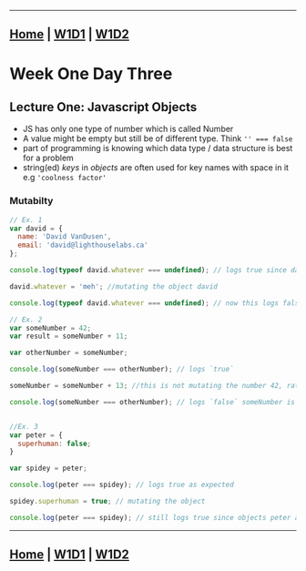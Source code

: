 
---
[Home](index.md "Go Home") | [W1D1](week1day1 "Week One Day One") | [W1D2](week1day2 "Week One Day Two")
---


# Week One Day Three

## Lecture One: Javascript Objects
- JS has only one type of number which is called Number
- A value might be empty but still be of different type. Think `'' === false`
- part of programming is knowing which data type / data structure is best for a problem
- string(ed) *keys* in *objects* are often used for key names with space in it e.g `'coolness factor'`

### Mutabilty

```javascript
// Ex. 1
var david = {
  name: 'David VanDusen',
  email: 'david@lighthouselabs.ca'
};

console.log(typeof david.whatever === undefined); // logs true since david object does not have a property with key whatever...yet;)

david.whatever = 'meh'; //mutating the object david

console.log(typeof david.whatever === undefined); // now this logs false; david has been mutated

// Ex. 2
var someNumber = 42;
var result = someNumber + 11;

var otherNumber = someNumber;

console.log(someNumber === otherNumber); // logs `true`

someNumber = someNumber + 13; //this is not mutating the number 42, rather reassigning the result 55 into the variable someNumber

console.log(someNumber === otherNumber); // logs `false` someNumber is now a different number


//Ex. 3
var peter = {
  superhuman: false;
}

var spidey = peter;

console.log(peter === spidey); // logs true as expected

spidey.superhuman = true; // mutating the object

console.log(peter === spidey); // still logs true since objects peter and spider are still the same object and has only been mutated

```


---
[Home](index.md "Go Home") | [W1D1](week1day1 "Week One Day One") | [W1D2](week1day2 "Week One Day Two")
---
